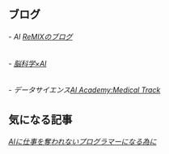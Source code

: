 ## ブログ
###### - AI [ReMIXのブログ](https://remix-yh.net/category/ai/)
###### - [脳科学×AI](http://neuro-educator.com/)
###### - データサイエンス[AI Academy:Medical Track](https://hacarus.com/ja/ai-academy/medical/?gclid=CjwKCAjwkoz7BRBPEiwAeKw3q0DIJUSB7M5kGrheBi448bhrhmdvIghyG_p0RUbiKkclSPMhRHHHARoCaeoQAvD_BwE)

## 気になる記事
###### [AIに仕事を奪われないプログラマーになる為に](https://www.bigdata-navi.com/aidrops/3362/)
